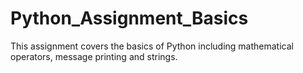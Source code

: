 # Python_Assignment_Basics
This assignment covers the basics of Python including mathematical operators, message printing and strings.
